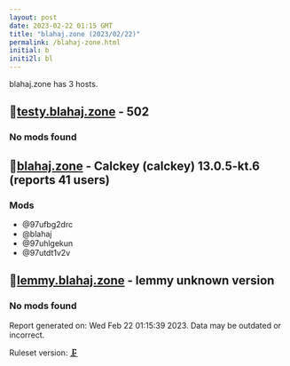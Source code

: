 ```yaml
---
layout: post
date: 2023-02-22 01:15 GMT
title: "blahaj.zone (2023/02/22)"
permalink: /blahaj-zone.html
initial: b
initi2l: bl
---
```


blahaj.zone has 3 hosts.

## 🐘[testy.blahaj.zone](https://testy.blahaj.zone) - 502

### No mods found

## 🐘[blahaj.zone](https://blahaj.zone) - Calckey (calckey) 13.0.5-kt.6 (reports 41 users)

### Mods
 * @97ufbg2drc
 * @blahaj
 * @97uhlgekun
 * @97utdt1v2v

## 🐘[lemmy.blahaj.zone](https://lemmy.blahaj.zone) - lemmy unknown version

### No mods found

Report generated on: Wed Feb 22 01:15:39 2023. Data may be outdated or incorrect.

Ruleset version: [🗜](/version-clamp)
